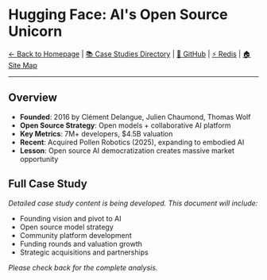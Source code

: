 # Hugging Face: AI's Open Source Unicorn

[← Back to Homepage](/) | [📚 Case Studies Directory](./) | [🐙 GitHub](github-story.md) | [⚡ Redis](redis-monetization.md) | [🏠 Site Map](../../sitemap.html)

---

## Overview
- **Founded**: 2016 by Clément Delangue, Julien Chaumond, Thomas Wolf
- **Open Source Strategy**: Open models + collaborative AI platform
- **Key Metrics**: 7M+ developers, $4.5B valuation
- **Recent**: Acquired Pollen Robotics (2025), expanding to embodied AI
- **Lesson**: Open source AI democratization creates massive market opportunity

## Full Case Study

*Detailed case study content is being developed. This document will include:*

- Founding vision and pivot to AI
- Open source model strategy
- Community platform development
- Funding rounds and valuation growth
- Strategic acquisitions and partnerships

*Please check back for the complete analysis.*